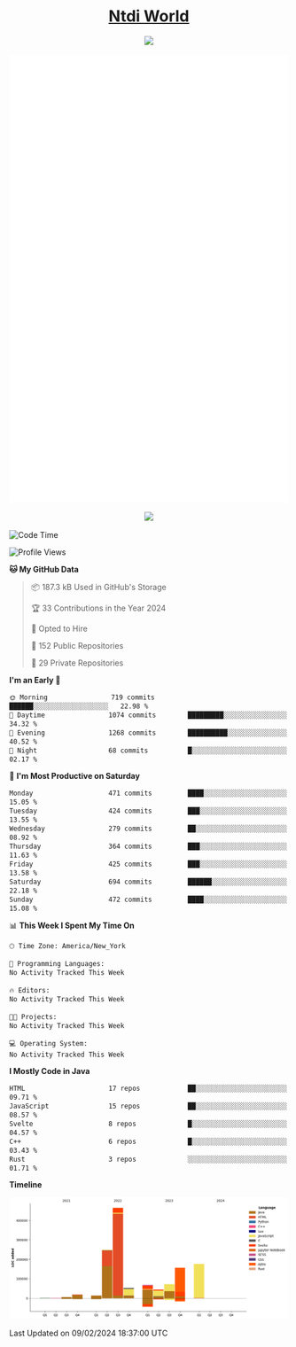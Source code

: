 <h1 align="center"><a href="https://www.ntdi.world">Ntdi World</a></h1>
<p align="center">
  <a href="https://github.com/n-tdi"><img src="https://readme-typing-svg.herokuapp.com?lines=FullStack+Developer;Web+Developer;Open-Source+Enthusiast;Java+Developer;Spigot-API%20Developer;&center=true&width=500&height=50"></a>
</p>

<div align="center">
  <img src="/github-metrics.svg"></img>
  
  <img src="https://komarev.com/ghpvc/?username=n-tdi&color=green"></img>
</div>

<!-- May use later.. idk -->
<!-- <a href="http://www.github.com/n-tdi"><img src="https://github-readme-stats.vercel.app/api?username=n-tdi&show_icons=true&hide=&count_private=true&title_color=0891b2&text_color=ffffff&icon_color=0891b2&bg_color=1c1917&hide_border=true&show_icons=true" alt="n-tdi's GitHub stats" /></a> -->

<!--START_SECTION:waka-->
![Code Time](http://img.shields.io/badge/Code%20Time-324%20hrs%2046%20mins-blue)

![Profile Views](http://img.shields.io/badge/Profile%20Views-0-blue)

**🐱 My GitHub Data** 

> 📦 187.3 kB Used in GitHub's Storage 
 > 
> 🏆 33 Contributions in the Year 2024
 > 
> 💼 Opted to Hire
 > 
> 📜 152 Public Repositories 
 > 
> 🔑 29 Private Repositories 
 > 
**I'm an Early 🐤** 

```text
🌞 Morning                719 commits         ██████░░░░░░░░░░░░░░░░░░░   22.98 % 
🌆 Daytime                1074 commits        █████████░░░░░░░░░░░░░░░░   34.32 % 
🌃 Evening                1268 commits        ██████████░░░░░░░░░░░░░░░   40.52 % 
🌙 Night                  68 commits          █░░░░░░░░░░░░░░░░░░░░░░░░   02.17 % 
```
📅 **I'm Most Productive on Saturday** 

```text
Monday                   471 commits         ████░░░░░░░░░░░░░░░░░░░░░   15.05 % 
Tuesday                  424 commits         ███░░░░░░░░░░░░░░░░░░░░░░   13.55 % 
Wednesday                279 commits         ██░░░░░░░░░░░░░░░░░░░░░░░   08.92 % 
Thursday                 364 commits         ███░░░░░░░░░░░░░░░░░░░░░░   11.63 % 
Friday                   425 commits         ███░░░░░░░░░░░░░░░░░░░░░░   13.58 % 
Saturday                 694 commits         ██████░░░░░░░░░░░░░░░░░░░   22.18 % 
Sunday                   472 commits         ████░░░░░░░░░░░░░░░░░░░░░   15.08 % 
```


📊 **This Week I Spent My Time On** 

```text
🕑︎ Time Zone: America/New_York

💬 Programming Languages: 
No Activity Tracked This Week

🔥 Editors: 
No Activity Tracked This Week

🐱‍💻 Projects: 
No Activity Tracked This Week

💻 Operating System: 
No Activity Tracked This Week
```

**I Mostly Code in Java** 

```text
HTML                     17 repos            ██░░░░░░░░░░░░░░░░░░░░░░░   09.71 % 
JavaScript               15 repos            ██░░░░░░░░░░░░░░░░░░░░░░░   08.57 % 
Svelte                   8 repos             █░░░░░░░░░░░░░░░░░░░░░░░░   04.57 % 
C++                      6 repos             █░░░░░░░░░░░░░░░░░░░░░░░░   03.43 % 
Rust                     3 repos             ░░░░░░░░░░░░░░░░░░░░░░░░░   01.71 % 
```



**Timeline**

![Lines of Code chart](https://raw.githubusercontent.com/n-tdi/n-tdi/main/assets/bar_graph.png)


 Last Updated on 09/02/2024 18:37:00 UTC
<!--END_SECTION:waka-->
